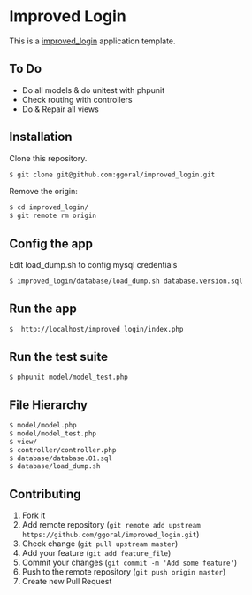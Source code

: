 Improved Login
==============

This is a [improved_login](https://github.com/ggoral/improved_login) application template.

## To Do

* Do all models & do unitest with phpunit 
* Check routing with controllers
* Do & Repair all views

## Installation

Clone this repository.

```bash
$ git clone git@github.com:ggoral/improved_login.git
```

Remove the origin:

```bash
$ cd improved_login/
$ git remote rm origin
```


## Config the app

Edit load_dump.sh to config mysql credentials

```bash
$ improved_login/database/load_dump.sh database.version.sql
```

## Run the app

```bash
$  http://localhost/improved_login/index.php
```

## Run the test suite

```bash
$ phpunit model/model_test.php
```

## File Hierarchy

```bash
$ model/model.php
$ model/model_test.php
$ view/
$ controller/controller.php
$ database/database.01.sql
$ database/load_dump.sh
```


## Contributing

1. Fork it
2. Add remote repository (`git remote add upstream https://github.com/ggoral/improved_login.git`)
3. Check change (`git pull upstream master`)
4. Add your feature (`git add feature_file`)
5. Commit your changes (`git commit -m 'Add some feature'`)
6. Push to the remote repository (`git push origin master`)
7. Create new Pull Request

